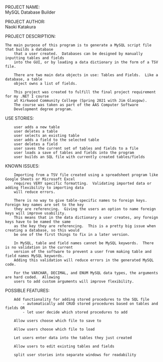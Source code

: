PROJECT NAME:       
MySQL Database Builder

PROJECT AUTHOR:     
Naoki Katakura

PROJECT DESCRIPTION:

	The main purpose of this program is to generate a MySQL script file that builds a database
        that a user created.  Databases can be designed by manually inputting tables and fields
        into the GUI, or by loading a data dictionary in the form of a TSV file.

        There are two main data objects in use: Tables and Fields.  Like a database, a table
        object owns a list of fields.

        This project was created to fulfill the final project requirement for my .NET I course
        at Kirkwood Community College (Spring 2021 with Jim Glasgow).
        The course was taken as part of the AAS Computer Software
        Development degree program.
	
USE STORIES:

        user adds a new table
        user deletes a table
        user selects an existing table
        user adds a field to the selected table
        user deletes a field
        user saves the current set of tables and fields to a file
        user loads a save of tables and fields into the program
        user builds an SQL file with currently created tables/fields


KNOWN ISSUES:

        Importing from a TSV file created using a spreadsheet program like Google Sheets or Microsoft Excel
        requires VERY specific formatting.  Validating imported data or adding flexibility to importing data
        will reduce errors.

        There is no way to give table-specific names to foreign keys. Foreign key names are set to the key
        they are referencing.  Giving the users an option to name foreign keys will improve usability.
        This means that in the data dictionary a user creates, any foreign keys have to be named the same
        as the key they are referencing.  This is a pretty big issue when creating a database, so this would
        be one of the first things to fix in a later version.

        In MySQL, table and field names cannot be MySQL keywords.  There is no validation in the current
        version of the software to prevent a user from making table and field names MySQL keywords.
        Adding this validation will reduce errors in the generated MySQL code.

        For the VARCHAR, DECIMAL, and ENUM MySQL data types, the arguments are hard coded.  Allowing
        users to add custom arguments will improve flexibility.

POSSIBLE FEATURES:

	    Add functionality for adding stored procedures to the SQL file
		    - automatically add CRUD stored procedures based on tables and fields OR
		    - let user decide which stored procedures to add

	    Allow users choose which file to save to

	    Allow users choose which file to load

	    Let users enter data into the tables they just created

        Allow users to edit existing tables and fields

        split user stories into separate windows for readability
